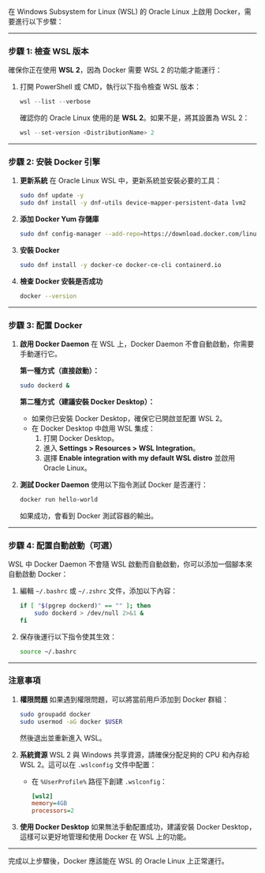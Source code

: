 在 Windows Subsystem for Linux (WSL) 的 Oracle Linux 上啟用 Docker，需要進行以下步驟：

---

### **步驟 1: 檢查 WSL 版本**

確保你正在使用 **WSL 2**，因為 Docker 需要 WSL 2 的功能才能運行：

1. 打開 PowerShell 或 CMD，執行以下指令檢查 WSL 版本：
   ```powershell
   wsl --list --verbose
   ```

   確認你的 Oracle Linux 使用的是 **WSL 2**。如果不是，將其設置為 WSL 2：
   ```powershell
   wsl --set-version <DistributionName> 2
   ```

---

### **步驟 2: 安裝 Docker 引擎**

1. **更新系統**
   在 Oracle Linux WSL 中，更新系統並安裝必要的工具：
   ```bash
   sudo dnf update -y
   sudo dnf install -y dnf-utils device-mapper-persistent-data lvm2
   ```

2. **添加 Docker Yum 存儲庫**
   ```bash
   sudo dnf config-manager --add-repo=https://download.docker.com/linux/oracle/docker-ce.repo
   ```

3. **安裝 Docker**
   ```bash
   sudo dnf install -y docker-ce docker-ce-cli containerd.io
   ```

4. **檢查 Docker 安裝是否成功**
   ```bash
   docker --version
   ```

---

### **步驟 3: 配置 Docker**

1. **啟用 Docker Daemon**
   在 WSL 上，Docker Daemon 不會自動啟動，你需要手動運行它。

   **第一種方式（直接啟動）：**
   ```bash
   sudo dockerd &
   ```

   **第二種方式（建議安裝 Docker Desktop）：**
   - 如果你已安裝 Docker Desktop，確保它已開啟並配置 WSL 2。
   - 在 Docker Desktop 中啟用 WSL 集成：
     1. 打開 Docker Desktop。
     2. 進入 **Settings > Resources > WSL Integration**。
     3. 選擇 **Enable integration with my default WSL distro** 並啟用 Oracle Linux。

2. **測試 Docker Daemon**
   使用以下指令測試 Docker 是否運行：
   ```bash
   docker run hello-world
   ```

   如果成功，會看到 Docker 測試容器的輸出。

---

### **步驟 4: 配置自動啟動（可選）**

WSL 中 Docker Daemon 不會隨 WSL 啟動而自動啟動，你可以添加一個腳本來自動啟動 Docker：

1. 編輯 `~/.bashrc` 或 `~/.zshrc` 文件，添加以下內容：
   ```bash
   if [ "$(pgrep dockerd)" == "" ]; then
       sudo dockerd > /dev/null 2>&1 &
   fi
   ```

2. 保存後運行以下指令使其生效：
   ```bash
   source ~/.bashrc
   ```

---

### **注意事項**

1. **權限問題**
   如果遇到權限問題，可以將當前用戶添加到 Docker 群組：
   ```bash
   sudo groupadd docker
   sudo usermod -aG docker $USER
   ```

   然後退出並重新進入 WSL。

2. **系統資源**
   WSL 2 與 Windows 共享資源，請確保分配足夠的 CPU 和內存給 WSL 2。這可以在 `.wslconfig` 文件中配置：
   - 在 `%UserProfile%` 路徑下創建 `.wslconfig`：
     ```ini
     [wsl2]
     memory=4GB
     processors=2
     ```

3. **使用 Docker Desktop**
   如果無法手動配置成功，建議安裝 Docker Desktop，這樣可以更好地管理和使用 Docker 在 WSL 上的功能。

---

完成以上步驟後，Docker 應該能在 WSL 的 Oracle Linux 上正常運行。
